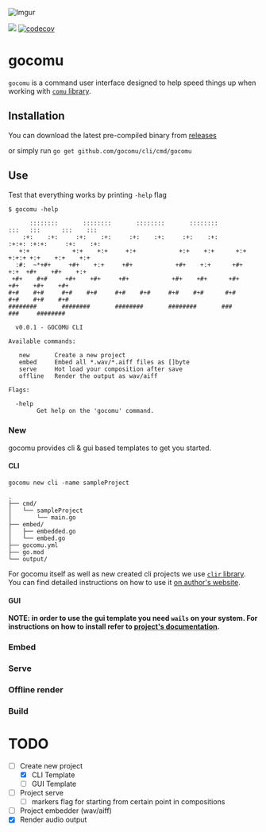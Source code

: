 ![Imgur](https://i.imgur.com/m4yuh20.png)

![](https://github.com/gocomu/cli/workflows/release/badge.svg?branch=master) [![codecov](https://codecov.io/gh/gocomu/cli/branch/master/graph/badge.svg)](https://codecov.io/gh/gocomu/cli)

# gocomu

`gocomu` is a command user interface designed to help speed things up when working with [`comu` library](http://github.com/gocomu/comu).  

## Installation

You can download the latest pre-compiled binary from [releases](https://github.com/gocomu/cli/releases)

or simply run `go get github.com/gocomu/cli/cmd/gocomu`

## Use

Test that everything works by printing `-help` flag

```
$ gocomu -help

      ::::::::       ::::::::       ::::::::       ::::::::         :::   :::      :::    ::: 
    :+:    :+:     :+:    :+:     :+:    :+:     :+:    :+:       :+:+: :+:+:     :+:    :+:  
   +:+            +:+    +:+     +:+            +:+    +:+      +:+ +:+:+ +:+    +:+    +:+   
  :#:  ~*+#+     +#+    +:+     +#+            +#+    +:+      +#+  +:+  +#+    +#+    +:+ 
 +#+    #+#     +#+    +#+     +#+            +#+    +#+      +#+       +#+    +#+    +#+     
#+#    #+#     #+#    #+#     #+#    #+#     #+#    #+#      #+#       #+#    #+#    #+#      
########       ########       ########       ########       ###       ###     ########        

  v0.0.1 - GOCOMU CLI

Available commands:

   new       Create a new project 
   embed     Embed all *.wav/*.aiff files as []byte 
   serve     Hot load your composition after save 
   offline   Render the output as wav/aiff 

Flags:

  -help
        Get help on the 'gocomu' command.
```

### New

gocomu provides cli & gui based templates to get you started.

#### CLI

`gocomu new cli -name sampleProject`

```
.
├── cmd/
│   └── sampleProject
│       └── main.go
├── embed/
│   ├── embedded.go
│   └── embed.go
├── gocomu.yml
├── go.mod
└── output/
```

For gocomu itself as well as new created cli projects we use [`clir` library](https://github.com/leaanthony/clir). You can find detailed instructions on how to use it [on author's website](https://clir.leaanthony.com/).


#### GUI

**NOTE: in order to use the gui template you need `wails` on your system.
For instructions on how to install refer to [project's documentation](https://github.com/wailsapp/wails#installation).**

### Embed

### Serve

### Offline render

### Build


# TODO
- [ ] Create new project
  - [x] CLI Template
  - [ ] GUI Template
- [ ] Project serve
  - [ ] markers flag for starting from certain point in compositions
- [ ] Project embedder (wav/aiff)
- [x] Render audio output

